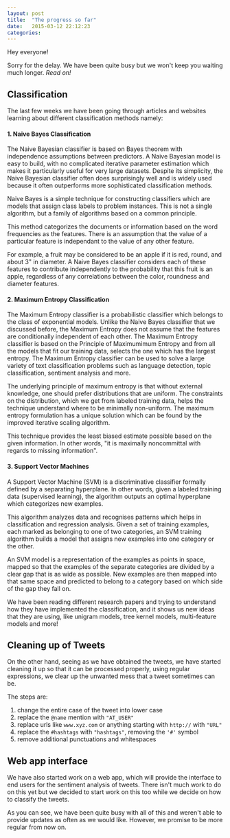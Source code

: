 ```yaml
---
layout: post
title:  "The progress so far"
date:   2015-03-12 22:12:23
categories:
---
```


Hey everyone!

Sorry for the delay.
We have been quite busy but we won't keep you waiting much longer.
*Read on!*

## Classification

The last few weeks we have been going through articles and websites learning about different classification methods namely:

#### 1. Naive  Bayes Classification

The Naive Bayesian classifier is based on Bayes theorem with independence assumptions between predictors.
A Naive Bayesian model is easy to build, with no complicated iterative parameter estimation which makes it particularly useful for very large datasets.
Despite its simplicity, the Naive Bayesian classifier often does surprisingly well and is widely used because it often outperforms more sophisticated classification methods.

Naive Bayes is a simple technique for constructing classifiers which are models that assign class labels to problem instances.
This is not a single algorithm, but a family of algorithms based on a common principle.

This method categorizes the documents or information based on the word frequencies as the features.
There is an assumption that the value of a particular feature is independant to the value of any other feature.

For example, a fruit may be considered to be an apple if it is red, round, and about 3" in diameter.
A Naive Bayes classifier considers each of these features to contribute independently to the probability that this fruit is an apple, regardless of any correlations between the color, roundness and diameter features.

#### 2. Maximum Entropy Classification

The Maximum Entropy classifier is a probabilistic classifier which belongs to the class of exponential models.
Unlike the Naive Bayes classifier that we discussed before, the Maximum Entropy does not assume that the features are conditionally independent of each other.
The Maximum Entropy classifier is based on the Principle of Maximumimum Entropy and from all the models that fit our training data, selects the one which has the largest entropy.
The Maximum Entropy classifier can be used to solve a large variety of text classification problems such as language detection, topic classification, sentiment analysis and more.

The underlying principle of maximum entropy is that without external knowledge, one should prefer distributions that are uniform.
The constraints on the distribution, which we get from labeled training data, helps the technique understand where to be minimally non-uniform.
The maximum entropy formulation has a unique solution which can be found by the improved iterative scaling algorithm.

This technique provides the least biased estimate possible based on the given information.
In other words, "it is maximally noncommittal with regards to missing information".

#### 3. Support Vector Machines

A Support Vector Machine (SVM) is a discriminative classifier formally defined by a separating hyperplane.
In other words, given a labeled training data (supervised learning), the algorithm outputs an optimal hyperplane which categorizes new examples.

This algorithm analyzes data and recognises patterns which helps in classification and regression analysis.
Given a set of training examples, each marked as belonging to one of two categories, an SVM training algorithm builds a model that assigns new examples into one category or the other.

An SVM model is a representation of the examples as points in space, mapped so that the examples of the separate categories are divided by a clear gap that is as wide as possible.
New examples are then mapped into that same space and predicted to belong to a category based on which side of the gap they fall on.

We have been reading different research papers and trying to understand how they have implemented the classification, and it shows us new ideas that they are using, like unigram models, tree kernel models, multi-feature models and more!

## Cleaning up of Tweets

On the other hand, seeing as we have obtained the tweets, we have started cleaning it up so that it can be processed properly, using regular expressions, we clear up the unwanted mess that a tweet sometimes can be.

The steps are:

1. change the entire case of the tweet into lower case
2. replace the `@name` mention with `"AT_USER"`
3. replace urls like `www.xyz.com` or anything starting with `http://` with `"URL"`
4. replace the `#hashtags` with `"hashtags"`, removing the `'#'` symbol
5. remove additional punctuations and whitespaces

## Web app interface

We have also started work on a web app, which will provide the interface to end users for the sentiment analysis of tweets.
There isn't much work to do on this yet but we decided to start work on this too while we decide on how to classify the tweets.

As you can see, we have been quite busy with all of this and weren't able to provide updates as often as we would like.
However, we promise to be more regular from now on.
